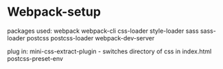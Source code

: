 # Webpack-setup

packages used:
webpack
webpack-cli
css-loader
style-loader
sass
sass-loader
postcss
postcss-loader
webpack-dev-server

plug in: 
mini-css-extract-plugin - switches directory of css in index.html
postcss-preset-env